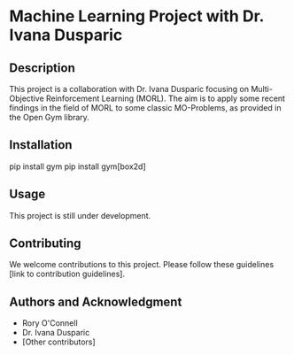 # Machine Learning Project with Dr. Ivana Dusparic

## Description
This project is a collaboration with Dr. Ivana Dusparic focusing on Multi-Objective Reinforcement Learning (MORL). The aim is to apply some recent findings in the field of MORL to some classic MO-Problems, as provided in the Open Gym library.

## Installation
pip install gym
pip install gym[box2d]

## Usage
This project is still under development.

## Contributing
We welcome contributions to this project. Please follow these guidelines [link to contribution guidelines].

## Authors and Acknowledgment
- Rory O'Connell
- Dr. Ivana Dusparic
- [Other contributors]
